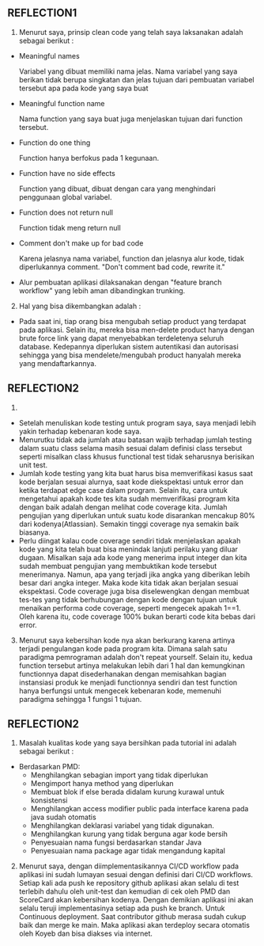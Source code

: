 ## REFLECTION1

1. Menurut saya, prinsip clean code yang telah saya laksanakan adalah sebagai berikut :

- Meaningful names

  Variabel yang dibuat memiliki nama jelas. Nama variabel yang saya berikan tidak berupa singkatan dan jelas tujuan dari pembuatan variabel tersebut apa pada kode yang saya buat
- Meaningful function name

  Nama function yang saya buat juga menjelaskan tujuan dari function tersebut.
- Function do one thing
  
  Function hanya berfokus pada 1 kegunaan.
- Function have no side effects

  Function yang dibuat, dibuat dengan cara yang menghindari penggunaan global variabel.
- Function does not return null
  
    Function tidak meng return null
- Comment don't make up for bad code

  Karena jelasnya nama variabel, function dan jelasnya alur kode, tidak diperlukannya comment. "Don't comment bad code, rewrite it."
- Alur pembuatan aplikasi dilaksanakan dengan "feature branch workflow" yang lebih aman dibandingkan trunking.

2. Hal yang bisa dikembangkan adalah :

- Pada saat ini, tiap orang bisa mengubah setiap product yang terdapat pada aplikasi. Selain itu, mereka bisa men-delete product hanya dengan brute force link yang dapat menyebabkan terdeletenya seluruh database. Kedepannya diperlukan sistem autentikasi dan autorisasi sehingga yang bisa mendelete/mengubah product hanyalah mereka yang mendaftarkannya.

## REFLECTION2
1.
- Setelah menuliskan kode testing untuk program saya, saya menjadi lebih yakin terhadap kebenaran kode saya.
- Menurutku tidak ada jumlah atau batasan wajib terhadap jumlah testing dalam suatu class selama masih sesuai dalam definisi class tersebut seperti misalkan class khusus functional test tidak seharusnya berisikan unit test. 
- Jumlah kode testing yang kita buat harus bisa memverifikasi kasus saat kode berjalan sesuai alurnya, saat kode diekspektasi untuk error dan ketika terdapat edge case dalam program. Selain itu, cara untuk mengetahui apakah kode tes kita sudah memverifikasi program kita dengan baik adalah dengan melihat code coverage kita. Jumlah pengujian yang diperlukan untuk suatu kode disarankan mencakup 80% dari kodenya(Atlassian). Semakin tinggi coverage nya semakin baik biasanya.
- Perlu diingat kalau code coverage sendiri tidak menjelaskan apakah kode yang kita telah buat bisa menindak lanjuti perilaku yang diluar dugaan. Misalkan saja ada kode yang menerima input integer dan kita sudah membuat pengujian yang membuktikan kode tersebut menerimanya. Namun, apa yang terjadi jika angka yang diberikan lebih besar dari angka integer. Maka kode kita tidak akan berjalan sesuai ekspektasi. Code coverage juga bisa diselewengkan dengan membuat tes-tes yang tidak berhubungan dengan kode dengan tujuan untuk menaikan performa code coverage, seperti mengecek apakah 1==1. Oleh karena itu, code coverage 100% bukan berarti code kita bebas dari error.


3. Menurut saya kebersihan kode nya akan berkurang karena artinya terjadi pengulangan kode pada program kita. Dimana salah satu paradigma pemrograman adalah don't repeat yourself. Selain itu, kedua function tersebut artinya melakukan lebih dari 1 hal dan kemungkinan functionnya dapat disederhanakan dengan memisahkan bagian instansiasi produk ke menjadi functionnya sendiri dan test function hanya berfungsi untuk mengecek kebenaran kode, memenuhi paradigma sehingga 1 fungsi 1 tujuan.

## REFLECTION2

1. Masalah kualitas kode yang saya bersihkan pada tutorial ini adalah sebagai berikut :
- Berdasarkan PMD:
  - Menghilangkan sebagian import yang tidak diperlukan
  - Mengimport hanya method yang diperlukan
  - Membuat blok if else berada didalam kurung kurawal untuk konsistensi
  - Menghilangkan access modifier public pada interface karena pada java sudah otomatis
  - Menghilangkan deklarasi variabel yang tidak digunakan.
  - Menghilangkan kurung yang tidak berguna agar kode bersih
  - Penyesuaian nama fungsi berdasarkan standar Java
  - Penyesuaian nama package agar tidak mengandung kapital
2. Menurut saya, dengan diimplementasikannya CI/CD workflow pada aplikasi ini sudah lumayan sesuai dengan definisi dari CI/CD workflows. Setiap kali ada push ke repository github aplikasi akan selalu di test terlebih dahulu oleh unit-test dan kemudian di cek oleh PMD dan ScoreCard akan kebersihan kodenya. Dengan demikian aplikasi ini akan selalu teruji implementasinya setiap ada push ke branch. Untuk Continuous deployment. Saat contributor github merasa sudah cukup baik dan merge ke main. Maka aplikasi akan terdeploy secara otomatis oleh Koyeb dan bisa diakses via internet.